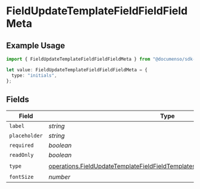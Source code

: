 # FieldUpdateTemplateFieldFieldFieldMeta

## Example Usage

```typescript
import { FieldUpdateTemplateFieldFieldFieldMeta } from "@documenso/sdk-typescript/models/operations";

let value: FieldUpdateTemplateFieldFieldFieldMeta = {
  type: "initials",
};
```

## Fields

| Field                                                                                                                                                                          | Type                                                                                                                                                                           | Required                                                                                                                                                                       | Description                                                                                                                                                                    |
| ------------------------------------------------------------------------------------------------------------------------------------------------------------------------------ | ------------------------------------------------------------------------------------------------------------------------------------------------------------------------------ | ------------------------------------------------------------------------------------------------------------------------------------------------------------------------------ | ------------------------------------------------------------------------------------------------------------------------------------------------------------------------------ |
| `label`                                                                                                                                                                        | *string*                                                                                                                                                                       | :heavy_minus_sign:                                                                                                                                                             | N/A                                                                                                                                                                            |
| `placeholder`                                                                                                                                                                  | *string*                                                                                                                                                                       | :heavy_minus_sign:                                                                                                                                                             | N/A                                                                                                                                                                            |
| `required`                                                                                                                                                                     | *boolean*                                                                                                                                                                      | :heavy_minus_sign:                                                                                                                                                             | N/A                                                                                                                                                                            |
| `readOnly`                                                                                                                                                                     | *boolean*                                                                                                                                                                      | :heavy_minus_sign:                                                                                                                                                             | N/A                                                                                                                                                                            |
| `type`                                                                                                                                                                         | [operations.FieldUpdateTemplateFieldFieldTemplatesFieldsRequestRequestBodyType](../../models/operations/fieldupdatetemplatefieldfieldtemplatesfieldsrequestrequestbodytype.md) | :heavy_check_mark:                                                                                                                                                             | N/A                                                                                                                                                                            |
| `fontSize`                                                                                                                                                                     | *number*                                                                                                                                                                       | :heavy_minus_sign:                                                                                                                                                             | N/A                                                                                                                                                                            |